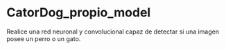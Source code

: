 # CatorDog_propio_model
Realice una red neuronal y convolucional capaz de detectar si una imagen posee un perro o un gato.
